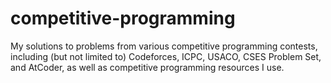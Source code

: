 # competitive-programming
My solutions to problems from various competitive programming contests, including (but not limited to) Codeforces, ICPC, USACO, CSES Problem Set, and AtCoder, as well as competitive programming resources I use.
